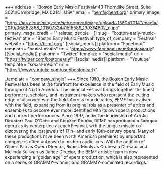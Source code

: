 +++
address = "Boston Early Music Festival\n43 Thorndike Street, Suite 302\nCambridge, MA 02141, USA"
email = "bemf@bemf.org"
primary_image = "https://res.cloudinary.com/schmopera/image/upload/v1560470147/media/2019/06/562868_10150732441516589_199364602_n.jpg"
primary_image_credit = ""
related_people = []
slug = "boston-early-music-festival"
title = "Boston Early Music Festival"
type_of_company = "Festival"
website = "https://bemf.org/"
[[social_media]]
platform = "Facebook"
template = "social-media"
url = "https://www.facebook.com/bostonearly"
[[social_media]]
platform = "Twitter"
template = "social-media"
url = "https://twitter.com/bostonearly/"
[[social_media]]
platform = "Youtube"
template = "social-media"
url = "https://www.youtube.com/user/bostonearly"

_template = "company_single"
+++
Since 1980, the Boston Early Music Festival has been at the forefront for excellence in the field of Early Music throughout North America. The biennial Festival brings together the finest performers, scholars, and instrument makers who represent the cutting edge of discoveries in the field. Across four decades, BEMF has evolved with the field, expanding from its original role as a presenter of artists and ensembles to become ever more identified with its own opera productions and concert performances. Since 1997, under the leadership of Artistic Directors Paul O’Dette and Stephen Stubbs, BEMF has produced a Baroque opera as its centerpiece at each Festival, with the unique mission of discovering the lost jewels of 17th- and early 18th-century opera. Many of these productions have been North American premieres by important composers often unknown to modern audiences. With the addition of Gilbert Blin as Opera Director, Robert Mealy as Orchestra Director, and Melinda Sullivan as Dance Director, the BEMF artistic team is now experiencing a “golden age” of opera production, which is also represented on a series of GRAMMY-winning and GRAMMY-nominated recordings.